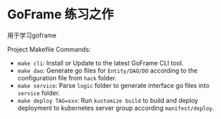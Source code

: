 # GoFrame 练习之作
用于学习goframe

Project Makefile Commands: 
- `make cli`: Install or Update to the latest GoFrame CLI tool.
- `make dao`: Generate go files for `Entity/DAO/DO` according to the configuration file from `hack` folder.
- `make service`: Parse `logic` folder to generate interface go files into `service` folder.
- `make deploy TAG=xxx`: Run `kustomize build` to build and deploy deployment to kubernetes server group according `manifest/deploy`.
